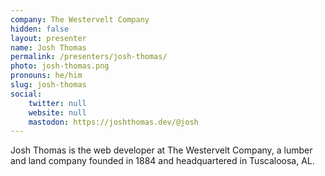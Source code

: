 ```yaml
---
company: The Westervelt Company
hidden: false
layout: presenter
name: Josh Thomas
permalink: /presenters/josh-thomas/
photo: josh-thomas.png
pronouns: he/him
slug: josh-thomas
social:
    twitter: null
    website: null
    mastodon: https://joshthomas.dev/@josh
---
```


Josh Thomas is the web developer at The Westervelt Company, a lumber and land company founded in 1884 and headquartered in Tuscaloosa, AL.
